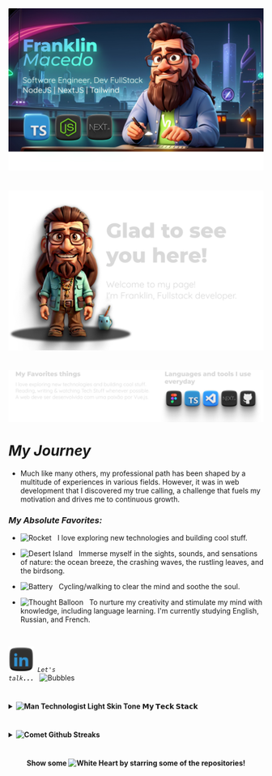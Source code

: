 
<img align="center" width="auto" src="./github/IMG_Git_README.png">

#

<img align="center" width="auto" src="./github/Frame6.png">

#

<img align="center" width="auto" src="./github/favorites.png">

#

# _My Journey_

- Much like many others, my professional path has been shaped by a multitude of experiences in various fields. However, it was in web development that I discovered my true calling, a challenge that fuels my motivation and drives me to continuous growth.

### _My Absolute Favorites:_

- <img src="https://raw.githubusercontent.com/Tarikul-Islam-Anik/Animated-Fluent-Emojis/master/Emojis/Travel%20and%20places/Rocket.png" alt="Rocket" width="25" height="25" /> &nbsp; I love exploring new technologies and building cool stuff.

- <img src="https://raw.githubusercontent.com/Tarikul-Islam-Anik/Animated-Fluent-Emojis/master/Emojis/Travel%20and%20places/Desert%20Island.png" alt="Desert Island" width="25" height="25" /> &nbsp; Immerse myself in the sights, sounds, and sensations of nature: the ocean breeze, the crashing waves, the rustling leaves, and the birdsong.

- <img src="https://raw.githubusercontent.com/Tarikul-Islam-Anik/Animated-Fluent-Emojis/master/Emojis/Objects/Battery.png" alt="Battery" width="25" height="25" /> &nbsp; Cycling/walking to clear the mind and soothe the soul.

- <img src="https://raw.githubusercontent.com/Tarikul-Islam-Anik/Animated-Fluent-Emojis/master/Emojis/Smilies/Thought%20Balloon.png" alt="Thought Balloon" width="25" height="25" /> &nbsp; To nurture my creativity and stimulate my mind with knowledge, including language learning. I'm currently studying English, Russian, and French.

</br>

<div >

  <code><a href="https://www.linkedin.com/in/franklinmacedodias/"><img width="50" src="./github/Lkdin.png" alt="LinkedIn"></a>&nbsp;_Let's talk_***...***&nbsp;</code> <img src="https://raw.githubusercontent.com/Tarikul-Islam-Anik/Animated-Fluent-Emojis/master/Emojis/Symbols/Bubbles.png" alt="Bubbles" width="25" height="25" />
  
</div>

#
<details>
  <summary><b><img src="https://raw.githubusercontent.com/Tarikul-Islam-Anik/Animated-Fluent-Emojis/master/Emojis/People%20with%20professions/Man%20Technologist%20Light%20Skin%20Tone.png" alt="Man Technologist Light Skin Tone" width="25" height="25" /> 𝗠𝘆 𝗧𝗲𝗰𝗸 𝗦𝘁𝗮𝗰𝗸</b></summary>

  <br />

<img height="auto" src="./github/stack.png" />

</details>

#

<details>
  <summary><b><img src="https://raw.githubusercontent.com/Tarikul-Islam-Anik/Animated-Fluent-Emojis/master/Emojis/Travel%20and%20places/Comet.png" alt="Comet" width="25" height="25" /> Github Streaks</b></summary>

  <br />
  
  [![GitHub Streak](https://streak-stats.demolab.com?user=Frankdias92&background=EB545400&border=DDDDDD00&stroke=DDDDDD&dates=DDDDDD&currStreakNum=EEEEEE&sideLabels=AAAAAA&currStreakLabel=FFB02E&sideNums=DDDDDD)](https://git.io/streak-stats)
</details>


#
<div align="center">
  <strong>Show some <img src="https://raw.githubusercontent.com/Tarikul-Islam-Anik/Animated-Fluent-Emojis/master/Emojis/Smilies/White%20Heart.png" alt="White Heart" width="25" height="25" /> by starring some of the repositories!</strong> 
</div>


